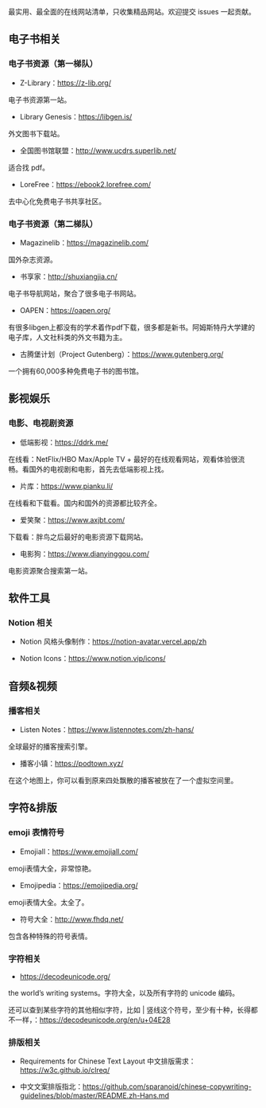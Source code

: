 
最实用、最全面的在线网站清单，只收集精品网站。欢迎提交 issues 一起贡献。

## 电子书相关

### 电子书资源（第一梯队）

- Z-Library：https://z-lib.org/ 

电子书资源第一站。

- Library Genesis：https://libgen.is/

外文图书下载站。

- 全国图书馆联盟：http://www.ucdrs.superlib.net/

适合找 pdf。

- LoreFree：https://ebook2.lorefree.com/

去中心化免费电子书共享社区。

### 电子书资源（第二梯队）

- Magazinelib：https://magazinelib.com/

国外杂志资源。

- 书享家：http://shuxiangjia.cn/

电子书导航网站，聚合了很多电子书网站。

- OAPEN：https://oapen.org/

有很多libgen上都没有的学术着作pdf下载，很多都是新书。阿姆斯特丹大学建的电子库，人文社科类的外文书籍为主。

- 古腾堡计划（Project Gutenberg）：https://www.gutenberg.org/

一个拥有60,000多种免费电子书的图书馆。


## 影视娱乐

### 电影、电视剧资源

- 低端影视：https://ddrk.me/

在线看：NetFlix/HBO Max/Apple TV + 最好的在线观看网站，观看体验很流畅。看国外的电视剧和电影，首先去低端影视上找。

- 片库：https://www.pianku.li/

在线看和下载看。国内和国外的资源都比较齐全。

- 爱笑聚：https://www.axjbt.com/

下载看：胖鸟之后最好的电影资源下载网站。

- 电影狗：https://www.dianyinggou.com/

电影资源聚合搜索第一站。


## 软件工具

### Notion 相关

- Notion 风格头像制作：https://notion-avatar.vercel.app/zh

- Notion Icons：https://www.notion.vip/icons/

## 音频&视频

### 播客相关

- Listen Notes：https://www.listennotes.com/zh-hans/

全球最好的播客搜索引擎。

- 播客小镇：https://podtown.xyz/

在这个地图上，你可以看到原来四处飘散的播客被放在了一个虚拟空间里。

## 字符&排版

### emoji 表情符号

- Emojiall：https://www.emojiall.com/

emoji表情大全，非常惊艳。

- Emojipedia：https://emojipedia.org/

emoji表情大全。太全了。

- 符号大全：http://www.fhdq.net/

包含各种特殊的符号表情。


### 字符相关

- https://decodeunicode.org/

the world’s writing systems。字符大全，以及所有字符的 unicode 编码。

还可以查到某些字符的其他相似字符，比如 | 竖线这个符号，至少有十种，长得都不一样，：https://decodeunicode.org/en/u+04E28

### 排版相关

- Requirements for Chinese Text Layout 中文排版需求：https://w3c.github.io/clreq/

- 中文文案排版指北：https://github.com/sparanoid/chinese-copywriting-guidelines/blob/master/README.zh-Hans.md

